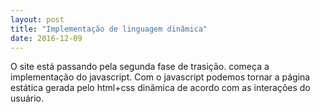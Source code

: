 ```yaml
---
layout: post
title: "Implementação de linguagem dinâmica"
date: 2016-12-09
---
```


O site está passando pela segunda fase de trasição. começa a implementação do javascript. Com o javascript podemos tornar a página estática gerada pelo html+css dinãmica de acordo com as interações do usuário.
